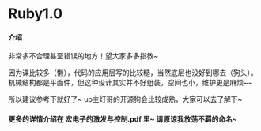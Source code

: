 # Ruby1.0

#### 介绍
非常多不合理甚至错误的地方！望大家多多指教~

因为课比较多（懒），代码的应用层写的比较糙，当然底层也没好到哪去（狗头）。
机械结构都是平面件，但这种设计其实并不好组装，空间也小，维护更是麻烦~~

所以建议参考下就好了~ up主灯哥的开源狗会比较成熟，大家可以去了解下~

#### 更多的详情介绍在   宏电子的激发与控制.pdf   里~ 请原谅我放荡不羁的命名~


